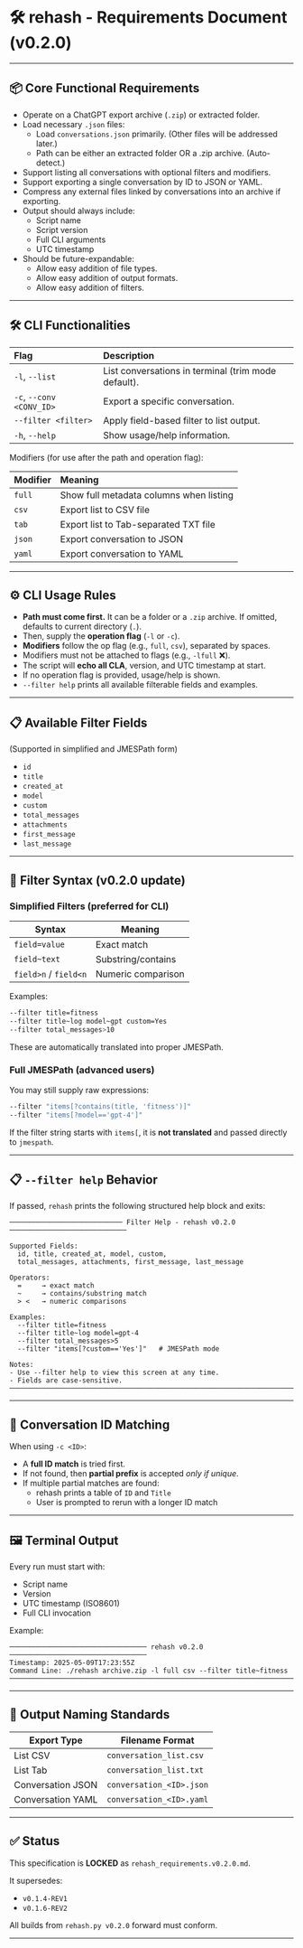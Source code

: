 # 🛠️ rehash - Requirements Document (v0.2.0)

---

## 📦 Core Functional Requirements

- Operate on a ChatGPT export archive (`.zip`) or extracted folder.
- Load necessary `.json` files:
  - Load `conversations.json` primarily. (Other files will be addressed later.)
  - Path can be either an extracted folder OR a .zip archive. (Auto-detect.)
- Support listing all conversations with optional filters and modifiers.
- Support exporting a single conversation by ID to JSON or YAML.
- Compress any external files linked by conversations into an archive if exporting.
- Output should always include:
  - Script name
  - Script version
  - Full CLI arguments
  - UTC timestamp
- Should be future-expandable:
  - Allow easy addition of file types.
  - Allow easy addition of output formats.
  - Allow easy addition of filters.

---

## 🛠 CLI Functionalities

| Flag | Description |
|:---|:---|
| `-l`, `--list` | List conversations in terminal (trim mode default). |
| `-c`, `--conv <CONV_ID>` | Export a specific conversation. |
| `--filter <filter>` | Apply field-based filter to list output. |
| `-h`, `--help` | Show usage/help information. |

Modifiers (for use after the path and operation flag):

| Modifier | Meaning |
|:---|:---|
| `full` | Show full metadata columns when listing |
| `csv` | Export list to CSV file |
| `tab` | Export list to Tab-separated TXT file |
| `json` | Export conversation to JSON |
| `yaml` | Export conversation to YAML |

---

## ⚙ CLI Usage Rules

- **Path must come first.** It can be a folder or a `.zip` archive. If omitted, defaults to current directory (`.`).
- Then, supply the **operation flag** (`-l` or `-c`).
- **Modifiers** follow the op flag (e.g., `full`, `csv`), separated by spaces.
- Modifiers must not be attached to flags (e.g., `-lfull` ❌).
- The script will **echo all CLA**, version, and UTC timestamp at start.
- If no operation flag is provided, usage/help is shown.
- `--filter help` prints all available filterable fields and examples.

---

## 📋 Available Filter Fields

(Supported in simplified and JMESPath form)

- `id`
- `title`
- `created_at`
- `model`
- `custom`
- `total_messages`
- `attachments`
- `first_message`
- `last_message`

---

## 🧩 Filter Syntax (v0.2.0 update)

### Simplified Filters (preferred for CLI)

| Syntax | Meaning |
|--------|---------|
| `field=value` | Exact match |
| `field~text` | Substring/contains |
| `field>n` / `field<n` | Numeric comparison |

Examples:

```bash
--filter title=fitness
--filter title~log model~gpt custom=Yes
--filter total_messages>10
```

These are automatically translated into proper JMESPath.

### Full JMESPath (advanced users)

You may still supply raw expressions:

```bash
--filter "items[?contains(title, 'fitness')]"
--filter "items[?model=='gpt-4']"
```

If the filter string starts with `items[`, it is **not translated** and passed directly to `jmespath`.

---

## 📋 `--filter help` Behavior

If passed, `rehash` prints the following structured help block and exits:

```
──────────────────────────── Filter Help - rehash v0.2.0 ─────────────────────────────

Supported Fields:
  id, title, created_at, model, custom,
  total_messages, attachments, first_message, last_message

Operators:
  =     → exact match
  ~     → contains/substring match
  > <   → numeric comparisons

Examples:
  --filter title=fitness
  --filter title~log model=gpt-4
  --filter total_messages>5
  --filter "items[?custom=='Yes']"   # JMESPath mode

Notes:
- Use --filter help to view this screen at any time.
- Fields are case-sensitive.
────────────────────────────────────────────────────────────────────────────────────
```

---

## 🔎 Conversation ID Matching

When using `-c <ID>`:

- A **full ID match** is tried first.
- If not found, then **partial prefix** is accepted *only if unique*.
- If multiple partial matches are found:
  - rehash prints a table of `ID` and `Title`
  - User is prompted to rerun with a longer ID match

---

## 🖼️ Terminal Output

Every run must start with:

- Script name
- Version
- UTC timestamp (ISO8601)
- Full CLI invocation

Example:

```
────────────────────────────────── rehash v0.2.0 ──────────────────────────────────
Timestamp: 2025-05-09T17:23:55Z
Command Line: ./rehash archive.zip -l full csv --filter title~fitness
────────────────────────────────────────────────────────────────────────────────────
```

---

## 📝 Output Naming Standards

| Export Type | Filename Format |
|-------------|-----------------|
| List CSV | `conversation_list.csv` |
| List Tab | `conversation_list.txt` |
| Conversation JSON | `conversation_<ID>.json` |
| Conversation YAML | `conversation_<ID>.yaml` |

---

## ✅ Status

This specification is **LOCKED** as `rehash_requirements.v0.2.0.md`.

It supersedes:

- `v0.1.4-REV1`
- `v0.1.6-REV2`

All builds from `rehash.py v0.2.0` forward must conform.

---
